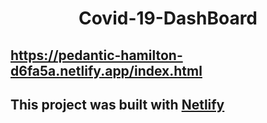 <h1 align="center">Covid-19-DashBoard</h1>

##  https://pedantic-hamilton-d6fa5a.netlify.app/index.html
## This project was built with [Netlify](https://app.netlify.com/)
